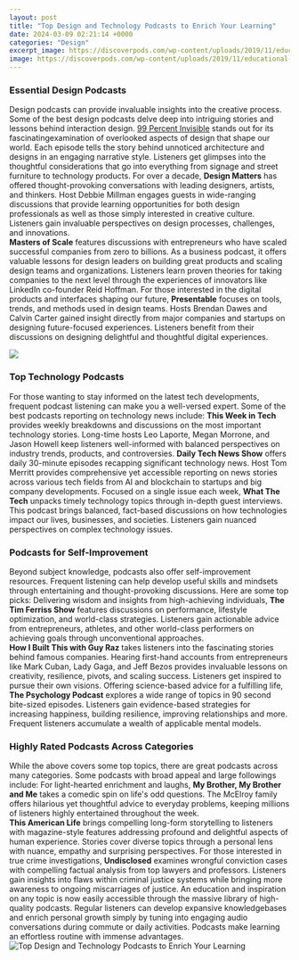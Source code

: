```yaml
---
layout: post
title: "Top Design and Technology Podcasts to Enrich Your Learning"
date: 2024-03-09 02:21:14 +0000
categories: "Design"
excerpt_image: https://discoverpods.com/wp-content/uploads/2019/11/educational-podcasts-scaled.jpg
image: https://discoverpods.com/wp-content/uploads/2019/11/educational-podcasts-scaled.jpg
---
```


### Essential Design Podcasts
Design podcasts can provide invaluable insights into the creative process. Some of the best design podcasts delve deep into intriguing stories and lessons behind interaction design. 
[99 Percent Invisible](https://store.fi.io.vn/chihuahuas-lover-santa-claus-christmas-dogs-pajamas-153-chihuahua-dog) stands out for its fascinatingexamination of overlooked aspects of design that shape our world. Each episode tells the story behind unnoticed architecture and designs in an engaging narrative style. Listeners get glimpses into the thoughtful considerations that go into everything from signage and street furniture to technology products.
For over a decade, **Design Matters** has offered thought-provoking conversations with leading designers, artists, and thinkers. Host Debbie Millman engages guests in wide-ranging discussions that provide learning opportunities for both design professionals as well as those simply interested in creative culture. Listeners gain invaluable perspectives on design processes, challenges, and innovations.  
**Masters of Scale** features discussions with entrepreneurs who have scaled successful companies from zero to billions. As a business podcast, it offers valuable lessons for design leaders on building great products and scaling design teams and organizations. Listeners learn proven theories for taking companies to the next level through the experiences of innovators like LinkedIn co-founder Reid Hoffman.
For those interested in the digital products and interfaces shaping our future, **Presentable** focuses on tools, trends, and methods used in design teams. Hosts Brendan Dawes and Calvin Carter gained insight directly from major companies and startups on designing future-focused experiences. Listeners benefit from their discussions on designing delightful and thoughtful digital experiences.

![](https://cdn8.openculture.com/2020/05/24111620/podcast-collection-photo.png)
### Top Technology Podcasts 
For those wanting to stay informed on the latest tech developments, frequent podcast listening can make you a well-versed expert. Some of the best podcasts reporting on technology news include:
**This Week in Tech** provides weekly breakdowns and discussions on the most important technology stories. Long-time hosts Leo Laporte, Megan Morrone, and Jason Howell keep listeners well-informed with balanced perspectives on industry trends, products, and controversies. 
**Daily Tech News Show** offers daily 30-minute episodes recapping significant technology news. Host Tom Merritt provides comprehensive yet accessible reporting on news stories across various tech fields from AI and blockchain to startups and big company developments.
Focused on a single issue each week, **What The Tech** unpacks timely technology topics through in-depth guest interviews. This podcast brings balanced, fact-based discussions on how technologies impact our lives, businesses, and societies. Listeners gain nuanced perspectives on complex technology issues.
### Podcasts for Self-Improvement
Beyond subject knowledge, podcasts also offer self-improvement resources. Frequent listening can help develop useful skills and mindsets through entertaining and thought-provoking discussions. Here are some top picks:
Delivering wisdom and insights from high-achieving individuals, **The Tim Ferriss Show** features discussions on performance, lifestyle optimization, and world-class strategies. Listeners gain actionable advice from entrepreneurs, athletes, and other world-class performers on achieving goals through unconventional approaches.  
**How I Built This with Guy Raz** takes listeners into the fascinating stories behind famous companies. Hearing first-hand accounts from entrepreneurs like Mark Cuban, Lady Gaga, and Jeff Bezos provides invaluable lessons on creativity, resilience, pivots, and scaling success. Listeners get inspired to pursue their own visions.
Offering science-based advice for a fulfilling life, **The Psychology Podcast** explores a wide range of topics in 90 second bite-sized episodes. Listeners gain evidence-based strategies for increasing happiness, building resilience, improving relationships and more. Frequent listeners accumulate a wealth of applicable mental models.
### Highly Rated Podcasts Across Categories
While the above covers some top topics, there are great podcasts across many categories. Some podcasts with broad appeal and large followings include:
For light-hearted enrichment and laughs, **My Brother, My Brother and Me** takes a comedic spin on life's odd questions. The McElroy family offers hilarious yet thoughtful advice to everyday problems, keeping millions of listeners highly entertained throughout the week.  
**This American Life** brings compelling long-form storytelling to listeners with magazine-style features addressing profound and delightful aspects of human experience. Stories cover diverse topics through a personal lens with nuance, empathy and surprising perspectives. 
For those interested in true crime investigations, **Undisclosed** examines wrongful conviction cases with compelling factual analysis from top lawyers and professors. Listeners gain insights into flaws within criminal justice systems while bringing more awareness to ongoing miscarriages of justice.
An education and inspiration on any topic is now easily accessible through the massive library of high-quality podcasts. Regular listeners can develop expansive knowledgebases and enrich personal growth simply by tuning into engaging audio conversations during commute or daily activities. Podcasts make learning an effortless routine with immense advantages.
![Top Design and Technology Podcasts to Enrich Your Learning](https://discoverpods.com/wp-content/uploads/2019/11/educational-podcasts-scaled.jpg)